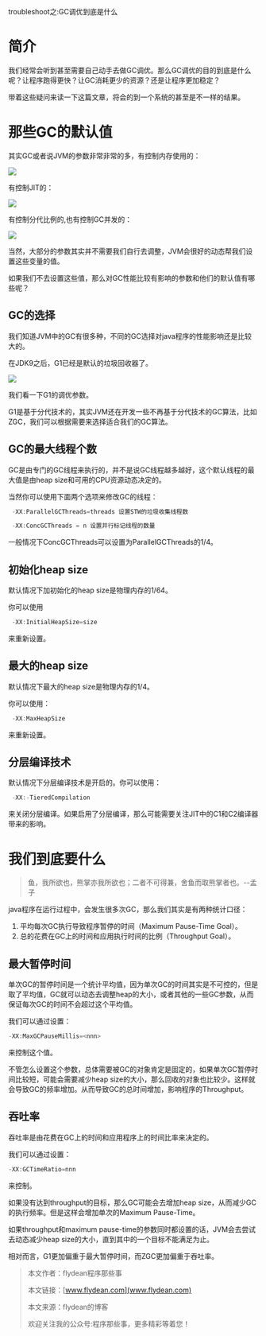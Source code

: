 troubleshoot之:GC调优到底是什么

# 简介

我们经常会听到甚至需要自己动手去做GC调优。那么GC调优的目的到底是什么呢？让程序跑得更快？让GC消耗更少的资源？还是让程序更加稳定？

带着这些疑问来读一下这篇文章，将会的到一个系统的甚至是不一样的结果。

# 那些GC的默认值

其实GC或者说JVM的参数非常非常的多，有控制内存使用的：

![](https://img-blog.csdnimg.cn/20200706092911625.png?x-oss-process=image/watermark,type_ZmFuZ3poZW5naGVpdGk,shadow_0,text_aHR0cDovL3d3dy5mbHlkZWFuLmNvbQ==,size_30,color_8F8F8F,t_70)

有控制JIT的：

![](https://img-blog.csdnimg.cn/20200706092938357.png?x-oss-process=image/watermark,type_ZmFuZ3poZW5naGVpdGk,shadow_0,text_aHR0cDovL3d3dy5mbHlkZWFuLmNvbQ==,size_30,color_8F8F8F,t_70)

有控制分代比例的,也有控制GC并发的：

![](https://img-blog.csdnimg.cn/20200706093012995.png?x-oss-process=image/watermark,type_ZmFuZ3poZW5naGVpdGk,shadow_0,text_aHR0cDovL3d3dy5mbHlkZWFuLmNvbQ==,size_30,color_8F8F8F,t_70)

当然，大部分的参数其实并不需要我们自行去调整，JVM会很好的动态帮我们设置这些变量的值。

如果我们不去设置这些值，那么对GC性能比较有影响的参数和他们的默认值有哪些呢？

## GC的选择

我们知道JVM中的GC有很多种，不同的GC选择对java程序的性能影响还是比较大的。

在JDK9之后，G1已经是默认的垃圾回收器了。

![](https://img-blog.csdnimg.cn/2020070609331112.png?x-oss-process=image/watermark,type_ZmFuZ3poZW5naGVpdGk,shadow_0,text_aHR0cDovL3d3dy5mbHlkZWFuLmNvbQ==,size_30,color_8F8F8F,t_70)

我们看一下G1的调优参数。

G1是基于分代技术的，其实JVM还在开发一些不再基于分代技术的GC算法，比如ZGC，我们可以根据需要来选择适合我们的GC算法。

## GC的最大线程个数

GC是由专门的GC线程来执行的，并不是说GC线程越多越好，这个默认线程的最大值是由heap size和可用的CPU资源动态决定的。

当然你可以使用下面两个选项来修改GC的线程：

~~~java
 -XX:ParallelGCThreads=threads 设置STW的垃圾收集线程数

 -XX:ConcGCThreads = n 设置并行标记线程的数量
~~~

一般情况下ConcGCThreads可以设置为ParallelGCThreads的1/4。

## 初始化heap size

默认情况下加初始化的heap size是物理内存的1/64。 

你可以使用

~~~java
 -XX:InitialHeapSize=size
~~~

来重新设置。

## 最大的heap size

默认情况下最大的heap size是物理内存的1/4。

你可以使用：

~~~java
 -XX:MaxHeapSize
~~~

来重新设置。

## 分层编译技术

默认情况下分层编译技术是开启的。你可以使用：

~~~java
 -XX:-TieredCompilation
~~~

来关闭分层编译。如果启用了分层编译，那么可能需要关注JIT中的C1和C2编译器带来的影响。

# 我们到底要什么

> 鱼，我所欲也，熊掌亦我所欲也；二者不可得兼，舍鱼而取熊掌者也。--孟子

java程序在运行过程中，会发生很多次GC，那么我们其实是有两种统计口径：

1. 平均每次GC执行导致程序暂停的时间（Maximum Pause-Time Goal）。
2. 总的花费在GC上的时间和应用执行时间的比例（Throughput Goal）。

## 最大暂停时间

单次GC的暂停时间是一个统计平均值，因为单次GC的时间其实是不可控的，但是取了平均值，GC就可以动态去调整heap的大小，或者其他的一些GC参数，从而保证每次GC的时间不会超过这个平均值。

我们可以通过设置：

~~~java
-XX:MaxGCPauseMillis=<nnn>
~~~

来控制这个值。

不管怎么设置这个参数，总体需要被GC的对象肯定是固定的，如果单次GC暂停时间比较短，可能会需要减少heap size的大小，那么回收的对象也比较少。这样就会导致GC的频率增加。从而导致GC的总时间增加，影响程序的Throughput。

## 吞吐率

吞吐率是由花费在GC上的时间和应用程序上的时间比率来决定的。

我们可以通过设置：

~~~java
-XX:GCTimeRatio=nnn
~~~

来控制。

如果没有达到throughput的目标，那么GC可能会去增加heap size，从而减少GC的执行频率。但是这样会增加单次的Maximum Pause-Time。

如果throughput和maximum pause-time的参数同时都设置的话，JVM会去尝试去动态减少heap size的大小，直到其中的一个目标不能满足为止。

相对而言，G1更加偏重于最大暂停时间，而ZGC更加偏重于吞吐率。

> 本文作者：flydean程序那些事
> 
> 本文链接：[www.flydean.com](www.flydean.com)
> 
> 本文来源：flydean的博客
> 
> 欢迎关注我的公众号:程序那些事，更多精彩等着您！




